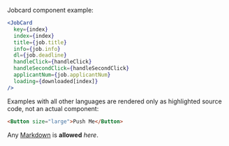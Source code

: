 Jobcard component example:

```jsx static
<JobCard
  key={index}
  index={index}
  title={job.title}
  info={job.info}
  dl={job.deadline}
  handleClick={handleClick}
  handleSecondClick={handleSecondClick}
  applicantNum={job.applicantNum}
  loading={downloaded[index]}
/>
```

Examples with all other languages are rendered only as highlighted source code, not an actual component:

```html
<Button size="large">Push Me</Button>
```

Any [Markdown](http://daringfireball.net/projects/markdown/) is **allowed** _here_.
